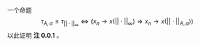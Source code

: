 一个命题
$$
\tau_{A,\alpha}\leq\tau_{||\cdot||_{\infty}}
\Leftrightarrow 
\left(
x_n\rightarrow x(||\cdot||_{\infty})\Rightarrow x_n\rightarrow x(||\cdot||_{A,\alpha})
\right)
$$
以此证明 **注 0.0.1** 。